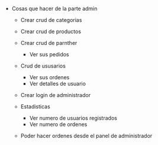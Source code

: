 - Cosas que hacer de la parte admin

    - Crear crud de categorias
    - Crear crud de productos
    - Crear crud de parnther
        - Ver sus pedidos
    - Crud de ususarios
        - Ver sus ordenes
        - Ver detalles de usuario
    - Crear login de administrador
    

    - Estadisticas
        - Ver numero de usuarios registrados
        - Ver numero de ordenes


    - Poder hacer ordenes desde el panel de administrador